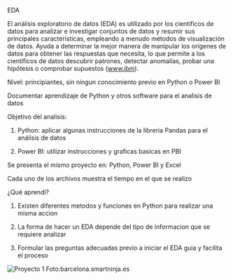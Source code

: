 EDA

El análisis exploratorio de datos (EDA) es utilizado por los científicos de datos para analizar e investigar conjuntos de datos y resumir sus principales características, empleando a menudo métodos de visualización de datos. Ayuda a determinar la mejor manera de manipular los orígenes de datos para obtener las respuestas que necesita, lo que permite a los científicos de datos descubrir patrones, detectar anomalías, probar una hipótesis o comprobar supuestos (www.ibm).



Nivel: principiantes, sin ningun conocimiento previo en Python o Power BI

Documentar aprendizaje de Python y otros software para el analisis de datos 

Objetivo del analisis: 

1. Python: aplicar algunas instrucciones de la libreria Pandas para el análisis de datos

2. Power BI: utilizar instrucciones y graficas basicas en PBI 

Se presenta el mismo proyecto en: Python, Power BI y Excel

Cada uno de los archivos muestra el tiempo en el que se realizo


¿Qué aprendí?

1. Existen diferentes metodos y funciones en Python para realizar una misma accion

2. La forma de hacer un EDA depende del tipo de informacion que se requiere analizar

3. Formular las preguntas adecuadas previo a iniciar el EDA guia y facilita el proceso




![Proyecto 1](https://user-images.githubusercontent.com/82233779/171050003-c134fc10-f07b-4b6e-b7ef-7fa562e138b5.PNG)
Foto:barcelona.smartninja.es
